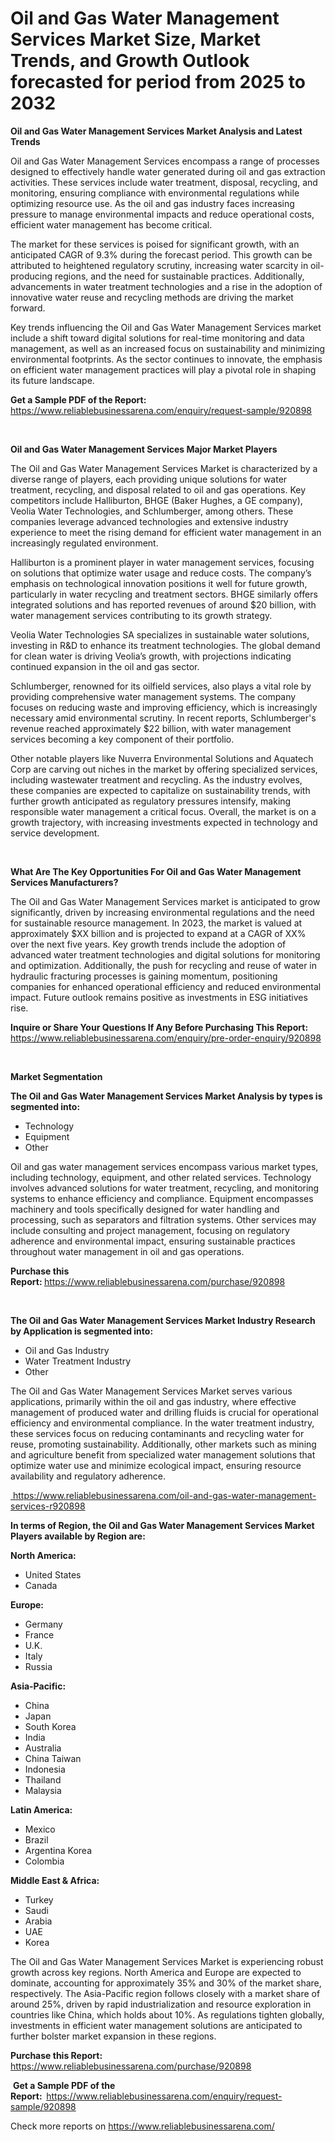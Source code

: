 <p><h1>Oil and Gas Water Management Services Market Size, Market Trends, and Growth Outlook forecasted for period from 2025 to 2032</h1></p><p><strong>Oil and Gas Water Management Services Market Analysis and Latest Trends</strong></p>
<p><p>Oil and Gas Water Management Services encompass a range of processes designed to effectively handle water generated during oil and gas extraction activities. These services include water treatment, disposal, recycling, and monitoring, ensuring compliance with environmental regulations while optimizing resource use. As the oil and gas industry faces increasing pressure to manage environmental impacts and reduce operational costs, efficient water management has become critical.</p><p>The market for these services is poised for significant growth, with an anticipated CAGR of 9.3% during the forecast period. This growth can be attributed to heightened regulatory scrutiny, increasing water scarcity in oil-producing regions, and the need for sustainable practices. Additionally, advancements in water treatment technologies and a rise in the adoption of innovative water reuse and recycling methods are driving the market forward.</p><p>Key trends influencing the Oil and Gas Water Management Services market include a shift toward digital solutions for real-time monitoring and data management, as well as an increased focus on sustainability and minimizing environmental footprints. As the sector continues to innovate, the emphasis on efficient water management practices will play a pivotal role in shaping its future landscape.</p></p>
<p><strong>Get a Sample PDF of the Report:&nbsp;</strong> <a href="https://www.reliablebusinessarena.com/enquiry/request-sample/920898?utm_campaign=3122&utm_medium=2&utm_source=Github&utm_content=ia&utm_term=07032025&utm_id=oil-and-gas-water-management-services">https://www.reliablebusinessarena.com/enquiry/request-sample/920898</a></p>
<p>&nbsp;</p>
<p><strong>Oil and Gas Water Management Services Major Market Players</strong></p>
<p><p>The Oil and Gas Water Management Services Market is characterized by a diverse range of players, each providing unique solutions for water treatment, recycling, and disposal related to oil and gas operations. Key competitors include Halliburton, BHGE (Baker Hughes, a GE company), Veolia Water Technologies, and Schlumberger, among others. These companies leverage advanced technologies and extensive industry experience to meet the rising demand for efficient water management in an increasingly regulated environment.</p><p>Halliburton is a prominent player in water management services, focusing on solutions that optimize water usage and reduce costs. The company’s emphasis on technological innovation positions it well for future growth, particularly in water recycling and treatment sectors. BHGE similarly offers integrated solutions and has reported revenues of around $20 billion, with water management services contributing to its growth strategy.</p><p>Veolia Water Technologies SA specializes in sustainable water solutions, investing in R&D to enhance its treatment technologies. The global demand for clean water is driving Veolia’s growth, with projections indicating continued expansion in the oil and gas sector.</p><p>Schlumberger, renowned for its oilfield services, also plays a vital role by providing comprehensive water management systems. The company focuses on reducing waste and improving efficiency, which is increasingly necessary amid environmental scrutiny. In recent reports, Schlumberger's revenue reached approximately $22 billion, with water management services becoming a key component of their portfolio.</p><p>Other notable players like Nuverra Environmental Solutions and Aquatech Corp are carving out niches in the market by offering specialized services, including wastewater treatment and recycling. As the industry evolves, these companies are expected to capitalize on sustainability trends, with further growth anticipated as regulatory pressures intensify, making responsible water management a critical focus. Overall, the market is on a growth trajectory, with increasing investments expected in technology and service development.</p></p>
<p>&nbsp;</p>
<p><strong>What Are The Key Opportunities For Oil and Gas Water Management Services Manufacturers?</strong></p>
<p><p>The Oil and Gas Water Management Services market is anticipated to grow significantly, driven by increasing environmental regulations and the need for sustainable resource management. In 2023, the market is valued at approximately $XX billion and is projected to expand at a CAGR of XX% over the next five years. Key growth trends include the adoption of advanced water treatment technologies and digital solutions for monitoring and optimization. Additionally, the push for recycling and reuse of water in hydraulic fracturing processes is gaining momentum, positioning companies for enhanced operational efficiency and reduced environmental impact. Future outlook remains positive as investments in ESG initiatives rise.</p></p>
<p><strong>Inquire or Share Your Questions If Any Before Purchasing This Report:</strong> <a href="https://www.reliablebusinessarena.com/enquiry/pre-order-enquiry/920898?utm_campaign=3122&utm_medium=2&utm_source=Github&utm_content=ia&utm_term=07032025&utm_id=oil-and-gas-water-management-services">https://www.reliablebusinessarena.com/enquiry/pre-order-enquiry/920898</a></p>
<p>&nbsp;</p>
<p><strong>Market Segmentation</strong></p>
<p><strong>The Oil and Gas Water Management Services Market Analysis by types is segmented into:</strong></p>
<p><ul><li>Technology</li><li>Equipment</li><li>Other</li></ul></p>
<p><p>Oil and gas water management services encompass various market types, including technology, equipment, and other related services. Technology involves advanced solutions for water treatment, recycling, and monitoring systems to enhance efficiency and compliance. Equipment encompasses machinery and tools specifically designed for water handling and processing, such as separators and filtration systems. Other services may include consulting and project management, focusing on regulatory adherence and environmental impact, ensuring sustainable practices throughout water management in oil and gas operations.</p></p>
<p><strong>Purchase this Report:&nbsp;</strong><a href="https://www.reliablebusinessarena.com/purchase/920898?utm_campaign=3122&utm_medium=2&utm_source=Github&utm_content=ia&utm_term=07032025&utm_id=oil-and-gas-water-management-services">https://www.reliablebusinessarena.com/purchase/920898</a></p>
<p>&nbsp;</p>
<p><strong>The Oil and Gas Water Management Services Market Industry Research by Application is segmented into:</strong></p>
<p><ul><li>Oil and Gas Industry</li><li>Water Treatment Industry</li><li>Other</li></ul></p>
<p><p>The Oil and Gas Water Management Services Market serves various applications, primarily within the oil and gas industry, where effective management of produced water and drilling fluids is crucial for operational efficiency and environmental compliance. In the water treatment industry, these services focus on reducing contaminants and recycling water for reuse, promoting sustainability. Additionally, other markets such as mining and agriculture benefit from specialized water management solutions that optimize water use and minimize ecological impact, ensuring resource availability and regulatory adherence.</p></p>
<p><a href="https://www.reliablebusinessarena.com/oil-and-gas-water-management-services-r920898?utm_campaign=3122&utm_medium=2&utm_source=Github&utm_content=ia&utm_term=07032025&utm_id=oil-and-gas-water-management-services">&nbsp;https://www.reliablebusinessarena.com/oil-and-gas-water-management-services-r920898</a></p>
<p><strong>In terms of Region, the Oil and Gas Water Management Services Market Players available by Region are:</strong></p>
<p>
    <p> <strong> North America: </strong>
        <ul>
            <li>United States</li>
            <li>Canada</li>
        </ul>
        </p> 
    <p> <strong> Europe: </strong>
        <ul>
            <li>Germany</li>
            <li>France</li>
            <li>U.K.</li>
            <li>Italy</li>
            <li>Russia</li>
        </ul>
        </p> 
    <p> <strong> Asia-Pacific: </strong>
        <ul>
            <li>China</li>
            <li>Japan</li>
            <li>South Korea</li>
            <li>India</li>
            <li>Australia</li>
            <li>China Taiwan</li>
            <li>Indonesia</li>
            <li>Thailand</li>
            <li>Malaysia</li>
        </ul>
        </p> 
    <p> <strong> Latin America: </strong>
        <ul>
            <li>Mexico</li>
            <li>Brazil</li>
            <li>Argentina Korea</li>
            <li>Colombia</li>
        </ul>
        </p> 
    <p> <strong> Middle East & Africa: </strong>
        <ul>
            <li>Turkey</li>
            <li>Saudi</li>
            <li>Arabia</li>
            <li>UAE</li>
            <li>Korea</li>
        </ul>
    </p>
    </p>
<p><p>The Oil and Gas Water Management Services Market is experiencing robust growth across key regions. North America and Europe are expected to dominate, accounting for approximately 35% and 30% of the market share, respectively. The Asia-Pacific region follows closely with a market share of around 25%, driven by rapid industrialization and resource exploration in countries like China, which holds about 10%. As regulations tighten globally, investments in efficient water management solutions are anticipated to further bolster market expansion in these regions.</p></p>
<p><strong>Purchase this Report: </strong><a href="https://www.reliablebusinessarena.com/purchase/920898?utm_campaign=3122&utm_medium=2&utm_source=Github&utm_content=ia&utm_term=07032025&utm_id=oil-and-gas-water-management-services">https://www.reliablebusinessarena.com/purchase/920898</a></p>
<p>&nbsp;<strong>Get a Sample PDF of the Report:&nbsp;&nbsp;</strong><a href="https://www.reliablebusinessarena.com/enquiry/request-sample/920898?utm_campaign=3122&utm_medium=2&utm_source=Github&utm_content=ia&utm_term=07032025&utm_id=oil-and-gas-water-management-services">https://www.reliablebusinessarena.com/enquiry/request-sample/920898</a></p>
<p><strong></strong></p>
<p>Check more reports on <a href="https://www.reliablebusinessarena.com/?utm_campaign=3122&utm_medium=2&utm_source=Github&utm_content=ia&utm_term=07032025&utm_id=oil-and-gas-water-management-services">https://www.reliablebusinessarena.com/</a></p>